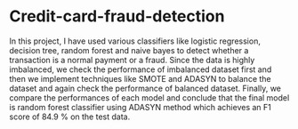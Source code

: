 # Credit-card-fraud-detection
In this project, I have used various classifiers like logistic regression, decision tree,
random forest and naive bayes to detect whether a transaction is a normal payment or 
a fraud. Since the data is highly imbalanced, we check the performance of imbalanced dataset 
first and then we implement techniques like SMOTE and ADASYN to balance the dataset 
and again check the performance of balanced dataset. Finally, we compare the 
performances of each model and conclude that the final model is random forest 
classifier using ADASYN method which achieves an F1 score of 84.9 % on the test data.
